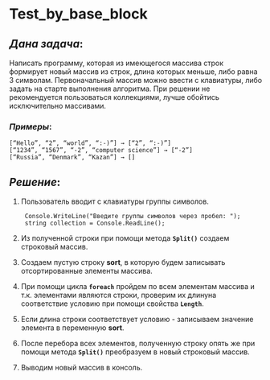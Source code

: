 # Test_by_base_block
## *Дана задача*:

 Написать программу, которая из имеющегося массива строк формирует новый массив из строк, длина которых меньше, либо равна 3 символам. Первоначальный массив можно ввести с клавиатуры, либо задать на старте выполнения алгоритма. При решении не рекомендуется пользоваться коллекциями, лучше обойтись исключительно массивами.


### *Примеры*:
    [“Hello”, “2”, “world”, “:-)”] → [“2”, “:-)”]
    [“1234”, “1567”, “-2”, “computer science”] → [“-2”]
    [“Russia”, “Denmark”, “Kazan”] → []

## *Решение*:
1. Пользователь вводит с клавиатуры группы символов. 

        Console.WriteLine("Введите группы символов через пробел: ");
        string collection = Console.ReadLine();    
2. Из полученной строки при помощи метода __`Split()`__ создаем строковый массив.
3. Создаем пустую строку **sort**, в которую будем записывать отсортированные элементы массива.
4. При помощи цикла __`foreach`__ пройдем по всем элементам массива и т.к. элементами являются строки, проверим их длинуна соответствие условию при помощи свойства __`Length`__.
5. Если длина строки соответствует условию - записываем значение элемента в переменную **sort**.
6. После перебора всех элементов, полученную строку опять же при помощи метода __`Split()`__ преобразуем в новый строковый массив.
7. Выводим новый массив в консоль.        